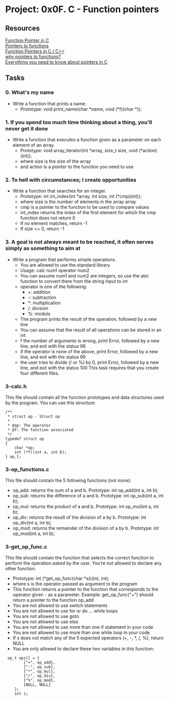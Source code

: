 # Project: 0x0F. C - Function pointers </br>

## Resources </br>

[Function Pointer in C](https://www.geeksforgeeks.org/function-pointer-in-c/) </br>
[Pointers to functions](https://publications.gbdirect.co.uk//c_book/chapter5/function_pointers.html) </br>
[Function Pointers in C / C++](https://www.youtube.com/watch?v=ynYtgGUNelE) </br>
[why pointers to functions?](https://www.youtube.com/watch?v=sxTFSDAZM8s) </br>
[Everything you need to know about pointers in C](https://boredzo.org/pointers/) </br>

## Tasks </br>

### 0. What's my name </br>
- Write a function that prints a name.
	- Prototype: void print_name(char *name, void (*f)(char *));

### 1. If you spend too much time thinking about a thing, you'll never get it done </br>
- Write a function that executes a function given as a parameter on each element of an array.
	- Prototype: void array_iterator(int *array, size_t size, void (*action)(int));
	- where size is the size of the array
	- and action is a pointer to the function you need to use

### 2. To hell with circumstances; I create opportunities </br>
- Write a function that searches for an integer.
	- Prototype: int int_index(int *array, int size, int (*cmp)(int));
	- where size is the number of elements in the array array
	- cmp is a pointer to the function to be used to compare values
	- int_index returns the index of the first element for which the cmp function does not return 0
	- If no element matches, return -1
	- If size <= 0, return -1

### 3. A goal is not always meant to be reached, it often serves simply as something to aim at
- Write a program that performs simple operations.
	- You are allowed to use the standard library
	- Usage: calc num1 operator num2
	- You can assume num1 and num2 are integers, so use the atoi function to convert them from the string input to int
	- operator is one of the following:
		- +: addition
		- -: subtraction
		- *: multiplication
		- /: division
		- %: modulo
	- The program prints the result of the operation, followed by a new line
	- You can assume that the result of all operations can be stored in an int
	- f the number of arguments is wrong, print Error, followed by a new line, and exit with the status 98
	- if the operator is none of the above, print Error, followed by a new line, and exit with the status 99
	- the user tries to divide (/ or %) by 0, print Error, followed by a new line, and exit with the status 100
This task requires that you create four different files.
### 3-calc.h </br>
This file should contain all the function prototypes and data structures used by the program. You can use this structure:
```  
/**
 * struct op - Struct op
 *
 * @op: The operator
 * @f: The function associated
 */
typedef struct op
{
    char *op;
    int (*f)(int a, int b);
} op_t;

```

### 3-op_functions.c </br>
This file should contain the 5 following functions (not more):
- op_add: returns the sum of a and b. Prototype: int op_add(int a, int b);
- op_sub: returns the difference of a and b. Prototype: int op_sub(int a, int b);
- op_mul: returns the product of a and b. Prototype: int op_mul(int a, int b);
- op_div: returns the result of the division of a by b. Prototype: int op_div(int a, int b);
- op_mod: returns the remainder of the division of a by b. Prototype: int op_mod(int a, int b);

### 3-get_op_func.c </br>
This file should contain the function that selects the correct function to perform the operation asked by the user. You’re not allowed to declare any other function.
- Prototype: int (*get_op_func(char *s))(int, int);
- where s is the operator passed as argument to the program
- This function returns a pointer to the function that corresponds to the operator given - as a parameter. Example: get_op_func("+") should return a pointer to the function op_add
- You are not allowed to use switch statements
- You are not allowed to use for or do ... while loops
- You are not allowed to use goto
- You are not allowed to use else
- You are not allowed to use more than one if statement in your code
- You are not allowed to use more than one while loop in your code
- If s does not match any of the 5 expected operators (+, -, *, /, %), return NULL
- You are only allowed to declare these two variables in this function:

```
 op_t ops[] = {
        {"+", op_add},
        {"-", op_sub},
        {"*", op_mul},
        {"/", op_div},
        {"%", op_mod},
        {NULL, NULL}
    };
    int i;
```
